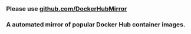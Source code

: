 ### Please use [github.com/DockerHubMirror](https://github.com/DockerHubMirror)
### A automated mirror of popular Docker Hub container images.
